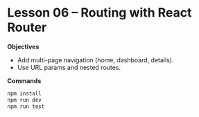 # Lesson 06 – Routing with React Router

**Objectives**
- Add multi-page navigation (home, dashboard, details).
- Use URL params and nested routes.

**Commands**
```bash
npm install
npm run dev
npm run test
```
